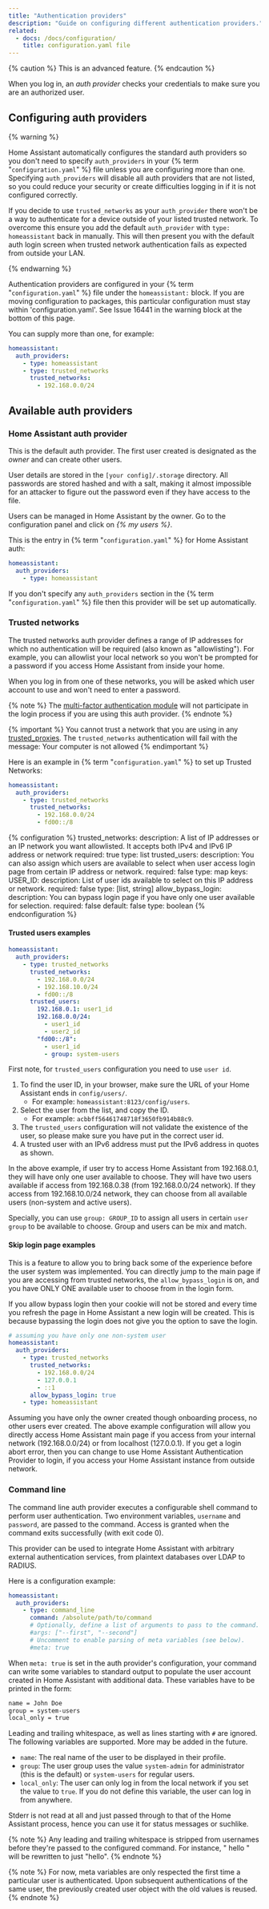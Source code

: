 ```yaml
---
title: "Authentication providers"
description: "Guide on configuring different authentication providers."
related:
  - docs: /docs/configuration/
    title: configuration.yaml file
---
```


{% caution %}
  This is an advanced feature.
{% endcaution %}

When you log in, an _auth provider_ checks your credentials to make sure you are an authorized user.

## Configuring auth providers

{% warning %}

Home Assistant automatically configures the standard auth providers so you don't need to specify `auth_providers` in your {% term "`configuration.yaml`" %} file unless you are configuring more than one. Specifying `auth_providers` will disable all auth providers that are not listed, so you could reduce your security or create difficulties logging in if it is not configured correctly.

If you decide to use `trusted_networks` as your `auth_provider` there won't be a way to authenticate for a device outside of your listed trusted network. To overcome this ensure you add the default `auth_provider` with `type: homeassistant` back in manually. This will then present you with the default auth login screen when trusted network authentication fails as expected from outside your LAN.

{% endwarning %}

Authentication providers are configured in your {% term "`configuration.yaml`" %} file under the `homeassistant:` block. 
If you are moving configuration to packages, this particular configuration must stay within 'configuration.yaml'. See Issue 16441 in the warning block at the bottom of this page.


You can supply more than one, for example:

```yaml
homeassistant:
  auth_providers:
    - type: homeassistant
    - type: trusted_networks
      trusted_networks:
        - 192.168.0.0/24
```

## Available auth providers

### Home Assistant auth provider

This is the default auth provider. The first user created is designated as the _owner_ and can create other users.

User details are stored in the `[your config]/.storage`  directory. All passwords are stored hashed and with a salt, making it almost impossible for an attacker to figure out the password even if they have access to the file.

Users can be managed in Home Assistant by the owner. Go to the configuration panel and click on _{% my users %}_.

This is the entry in {% term "`configuration.yaml`" %} for Home Assistant auth:

```yaml
homeassistant:
  auth_providers:
    - type: homeassistant
```

If you don't specify any `auth_providers` section in the {% term "`configuration.yaml`" %} file then this provider will be set up automatically.

### Trusted networks

The trusted networks auth provider defines a range of IP addresses for which no authentication will be required (also known as "allowlisting"). For example, you can allowlist your local network so you won't be prompted for a password if you access Home Assistant from inside your home.

When you log in from one of these networks, you will be asked which user account to use and won't need to enter a password.

{% note %}
The [multi-factor authentication module](/docs/authentication/multi-factor-auth/) will not participate in the login process if you are using this auth provider.
{% endnote %}

{% important %}
You cannot trust a network that you are using in any [trusted_proxies](/integrations/http/#reverse-proxies). The `trusted_networks` authentication will fail with the message: Your computer is not allowed
{% endimportant %}

Here is an example in {% term "`configuration.yaml`" %} to set up Trusted Networks:

```yaml
homeassistant:
  auth_providers:
    - type: trusted_networks
      trusted_networks:
        - 192.168.0.0/24
        - fd00::/8
```

{% configuration %}
trusted_networks:
  description: A list of IP addresses or an IP network you want allowlisted. It accepts both IPv4 and IPv6 IP address or network
  required: true
  type: list
trusted_users:
  description: You can also assign which users are available to select when user access login page from certain IP address or network.
  required: false
  type: map
  keys:
    USER_ID:
      description: List of user ids available to select on this IP address or network.
      required: false
      type: [list, string]
allow_bypass_login:
  description: You can bypass login page if you have only one user available for selection.
  required: false
  default: false
  type: boolean
{% endconfiguration %}

#### Trusted users examples

```yaml
homeassistant:
  auth_providers:
    - type: trusted_networks
      trusted_networks:
        - 192.168.0.0/24
        - 192.168.10.0/24
        - fd00::/8
      trusted_users:
        192.168.0.1: user1_id
        192.168.0.0/24:
          - user1_id
          - user2_id
        "fd00::/8":
          - user1_id
          - group: system-users
```

First note, for `trusted_users` configuration you need to use `user id`.

1. To find the user ID, in your browser, make sure the URL of your Home Assistant ends in `config/users/`.
   - For example: `homeassistant:8123/config/users`.
2. Select the user from the list, and copy the ID.
   - For example: `acbbff56461748718f3650fb914b88c9`.
3. The `trusted_users` configuration will not validate the existence of the user, so please make sure you have put in the correct user id.
4. A trusted user with an IPv6 address must put the IPv6 address in quotes as shown.

In the above example, if user try to access Home Assistant from 192.168.0.1, they will have only one user available to choose. They will have two users available if access from 192.168.0.38 (from 192.168.0.0/24 network). If they access from 192.168.10.0/24 network, they can choose from all available users (non-system and active users).

Specially, you can use `group: GROUP_ID` to assign all users in certain `user group` to be available to choose. Group and users can be mix and match.

#### Skip login page examples

This is a feature to allow you to bring back some of the experience before the user system was implemented. You can directly jump to the main page if you are accessing from trusted networks, the `allow_bypass_login` is on, and you have ONLY ONE available user to choose from in the login form. 

If you allow bypass login then your cookie will not be stored and every time you refresh the page in Home Assistant a new login will be created. This is because bypassing the login does not give you the option to save the login.

```yaml
# assuming you have only one non-system user
homeassistant:
  auth_providers:
    - type: trusted_networks
      trusted_networks:
        - 192.168.0.0/24
        - 127.0.0.1
        - ::1
      allow_bypass_login: true
    - type: homeassistant
```

Assuming you have only the owner created though onboarding process, no other users ever created. The above example configuration will allow you directly access Home Assistant main page if you access from your internal network (192.168.0.0/24) or from localhost (127.0.0.1). If you get a login abort error, then you can change to use Home Assistant Authentication Provider to login, if you access your Home Assistant instance from outside network.

### Command line

The command line auth provider executes a configurable shell command to perform user authentication. Two environment variables, `username` and `password`, are passed to the command. Access is granted when the command exits successfully (with exit code 0).

This provider can be used to integrate Home Assistant with arbitrary external authentication services, from plaintext databases over LDAP to RADIUS.

Here is a configuration example:

```yaml
homeassistant:
  auth_providers:
    - type: command_line
      command: /absolute/path/to/command
      # Optionally, define a list of arguments to pass to the command.
      #args: ["--first", "--second"]
      # Uncomment to enable parsing of meta variables (see below).
      #meta: true
```

When `meta: true` is set in the auth provider's configuration, your command can write some variables to standard output to populate the user account created in Home Assistant with additional data. These variables have to be printed in the form:

```txt
name = John Doe
group = system-users
local_only = true
```

Leading and trailing whitespace, as well as lines starting with `#` are ignored. The following variables are supported. More may be added in the future.

- `name`: The real name of the user to be displayed in their profile.
- `group`: The user group uses the value `system-admin` for administrator (this is the default) or `system-users` for regular users.
- `local_only`: The user can only log in from the local network if you set the value to `true`. If you do not define this variable, the user can log in from anywhere.

Stderr is not read at all and just passed through to that of the Home Assistant process, hence you can use it for status messages or suchlike.

{% note %}
Any leading and trailing whitespace is stripped from usernames before they're passed to the configured command. For instance, " hello  " will be rewritten to just "hello".
{% endnote %}

{% note %}
For now, meta variables are only respected the first time a particular user is authenticated. Upon subsequent authentications of the same user, the previously created user object with the old values is reused.
{% endnote %}
